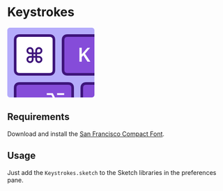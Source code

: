 # Keystrokes
<img width="200" src="/assets/thumbnail@2x.png"/>

## Requirements
Download and install the [San Francisco Compact Font](https://developer.apple.com/fonts/).

## Usage
Just add the `Keystrokes.sketch` to the Sketch libraries in the preferences pane.